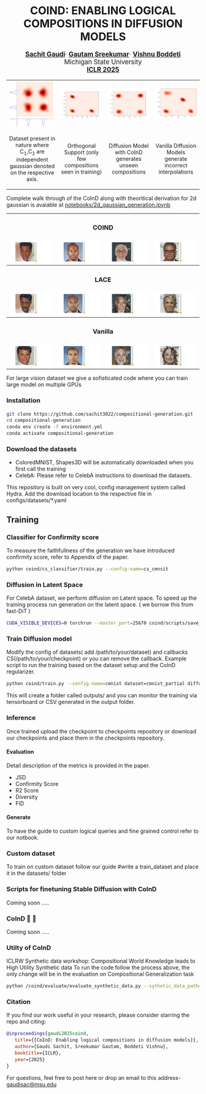 <div align="center">

# COIND: ENABLING LOGICAL COMPOSITIONS IN DIFFUSION MODELS

   <p style="font-size:1.2em">
      <a href="http://sachit3022.github.io"><strong>Sachit Gaudi</strong></a>·
      <a href="https://scholar.google.com/citations?user=mBrW_AkAAAAJ&hl=en&oi=ao"><strong>Gautam Sreekumar</strong></a>·
      <a href="https://scholar.google.com/citations?user=JKcrO9IAAAAJ&hl=en"><strong>Vishnu Boddeti</strong></a>
      <br>
      Michigan State University
      <br>
      <a href="https://openreview.net/forum?id=cCRlEvjrx4"><strong>ICLR 2025</strong></a>
</div>
   </p>



<table>
  <tr>
    <td><img src="assets/full_2d_dataset.png" width="200"/></td>
    <td><img src="assets/train_dataset.png" width="200"/></td>
    <td><img src="assets/CoInD.png" width="200"/></td>
    <td><img src="assets/vanilla.png" width="200"/></td>
  </tr>
  <tr>
    <td><p align="center">Dataset present in nature where C<sub>1</sub>,C<sub>2</sub> are independent gaussian denoted on the respective axis.</td>
    <td><p align="center">Orthogonal Support (only few compositions seen in training)</p></td>
    <td><p align="center">Diffusion Model with CoInD generates unseen compositions</p></td>
    <td><p align="center">Vanilla Diffusion Models generate incorrect interpolations</p></td>
  </tr>
</table>

Complete walk through of the CoInD along with theoritical derivation for 2d gaussian is avaiable at [notebooks/2d_gaussian_generation.ipynb](notebooks/2d_gaussian_generation.ipynb)

<table> <tr> <th colspan="4"><h3 align="center">COIND</h3></th> </tr> <tr> <td><img src="assets/1_coind.gif" width="200" align="top"></td> <td><img src="assets/2_coind.gif" width="200" align="top"></td> <td><img src="assets/3_coind.gif" width="200" align="top"></td> <td><img src="assets/4_coind.gif" width="200" align="top"></td> </tr> <tr> <th colspan="4"><h3 align="center">LACE</h3></th> </tr> <tr> <td><img src="assets/1_lace.gif" width="200" align="top"></td> <td><img src="assets/2_lace.gif" width="200" align="top"></td> <td><img src="assets/3_lace.gif" width="200" align="top"></td> <td><img src="assets/4_lace.gif" width="200" align="top"></td> </tr> <tr> <th colspan="4"><h3 align="center">Vanilla</h3></th> </tr> <tr> <td><img src="assets/1_vanilla.gif" width="200" align="top"></td> <td><img src="assets/2_vanilla.gif" width="200" align="top"></td> <td><img src="assets/3_vanilla.gif" width="200" align="top"></td> <td><img src="assets/4_vanilla.gif" width="200" align="top"></td> </tr> </table>





For large vision dataset we give a sofisticated code where you can train large model on multiple GPUs
### Installation
```bash
git clone https://github.com/sachit3022/compositional-generation.git
cd compositional-generation
conda env create -f environment.yml
conda activate compositional-generation
```
### Download the datasets
- ColoredMNIST, Shapes3D will be automatically downloaded when you first call the training
- CelebA: Please refer to CelebA instructions to download the datasets.

This repository is built on very cool, config management system called Hydra. Add the download location to the respective file in configs/datasets/*.yaml

## Training

### Classifier for Confirmity score
To measure the faithfullness of the generation we have introduced confirmity score, refer to Appendix of the paper.
```bash
python coind/cs_classifier/train.py --config-name=cs_cmnsit
```
### Diffusion in Latent Space
For CelebA dataset, we perform diffusion on Latent space. To speed up the training process run generation on the latent space. ( we borrow this from fast-DiT ) 
```bash
CUDA_VISIBLE_DEVICES=0 torchrun --master_port=25670 coind/scripts/save_latent.py --encoder=vae --dataset=celeba --data-path=/path/to/celeba --features-path=data/celeba
```

### Train Diffusion model
Modify the config of datasets( add /path/to/your/dataset) and callbacks CS(/path/to/your/checkpoint) or you can remove the callback. 
Example script to run the training based on the dataset setup and the CoInD regularizer.
```bash
python coind/train.py --config-name=cmnist dataset=cmnist_partial diffusion.lambda_coind=1.0
```
This will create a folder called outputs/ and you can monitor the training via tensorboard or CSV generated in the output folder.

### Inference
Once trained upload the checkpoint to checkpoints repository or download our checkpoints and place them in the checkpoints repository.

#### Evaluation
Detail description of the metrics is provided in the paper.
- JSD
- Confirmity Score
- R2 Score
- Diversity
- FID

#### Generate 
To have the guide to custom logical queries and fine grained control refer to our notbook.
### Custom dataset
To train on custom dataset follow our guide
#write a train_dataset and place it in the datasets/ folder



### Scripts for finetuning Stable Diffusion with CoInD

Coming soon ..... 

### CoInD 🤝 🤗

Coming soon ..... 

### Utilty of CoInD
ICLRW Synthetic data workshop: Compositional World Knowledge leads to High Utility Synthetic data
To run the code follow the process above, the only change will be in the evaluation on Compositional Generalization task
```bash
python /coind/evaluate/evaluate_synthetic_data.py --sythetic_data_path=/path/to/synthetic_data --sythetic_data_path=/path/to/originaldata --train_on=synthetic 
```

### Citation

If you find our work useful in your research, please consider starring the repo and citing:

```Bibtex
@inproceedings{gaudi2025coind,
   title={{CoInD: Enabling logical compositions in diffusion models}},
   author={Gaudi Sachit, Sreekumar Gautam, Boddeti Vishnu},
   booktitle={ICLR},
   year={2025}
}
```
For questions, feel free to post here or drop an email to this address- gaudisac@msu.edu
